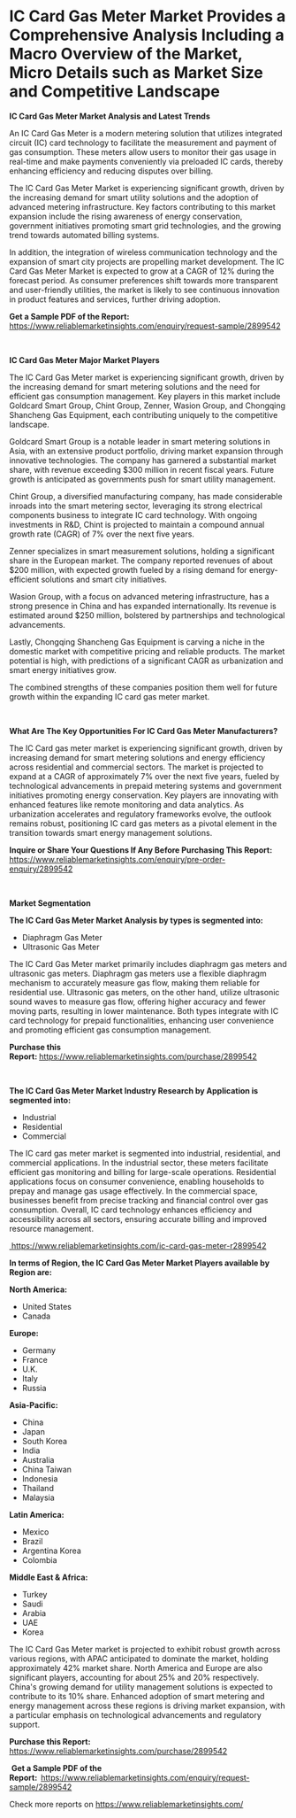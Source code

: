 <p><h1>IC Card Gas Meter Market Provides a Comprehensive Analysis Including a Macro Overview of the Market, Micro Details such as Market Size and Competitive Landscape</h1></p><p><strong>IC Card Gas Meter Market Analysis and Latest Trends</strong></p>
<p><p>An IC Card Gas Meter is a modern metering solution that utilizes integrated circuit (IC) card technology to facilitate the measurement and payment of gas consumption. These meters allow users to monitor their gas usage in real-time and make payments conveniently via preloaded IC cards, thereby enhancing efficiency and reducing disputes over billing.</p><p>The IC Card Gas Meter Market is experiencing significant growth, driven by the increasing demand for smart utility solutions and the adoption of advanced metering infrastructure. Key factors contributing to this market expansion include the rising awareness of energy conservation, government initiatives promoting smart grid technologies, and the growing trend towards automated billing systems.</p><p>In addition, the integration of wireless communication technology and the expansion of smart city projects are propelling market development. The IC Card Gas Meter Market is expected to grow at a CAGR of 12% during the forecast period. As consumer preferences shift towards more transparent and user-friendly utilities, the market is likely to see continuous innovation in product features and services, further driving adoption.</p></p>
<p><strong>Get a Sample PDF of the Report:&nbsp;</strong> <a href="https://www.reliablemarketinsights.com/enquiry/request-sample/2899542?utm_campaign=3267&utm_medium=2&utm_source=Github&utm_content=ia&utm_term=16032025&utm_id=ic-card-gas-meter">https://www.reliablemarketinsights.com/enquiry/request-sample/2899542</a></p>
<p>&nbsp;</p>
<p><strong>IC Card Gas Meter Major Market Players</strong></p>
<p><p>The IC Card Gas Meter market is experiencing significant growth, driven by the increasing demand for smart metering solutions and the need for efficient gas consumption management. Key players in this market include Goldcard Smart Group, Chint Group, Zenner, Wasion Group, and Chongqing Shancheng Gas Equipment, each contributing uniquely to the competitive landscape.</p><p>Goldcard Smart Group is a notable leader in smart metering solutions in Asia, with an extensive product portfolio, driving market expansion through innovative technologies. The company has garnered a substantial market share, with revenue exceeding $300 million in recent fiscal years. Future growth is anticipated as governments push for smart utility management.</p><p>Chint Group, a diversified manufacturing company, has made considerable inroads into the smart metering sector, leveraging its strong electrical components business to integrate IC card technology. With ongoing investments in R&D, Chint is projected to maintain a compound annual growth rate (CAGR) of 7% over the next five years.</p><p>Zenner specializes in smart measurement solutions, holding a significant share in the European market. The company reported revenues of about $200 million, with expected growth fueled by a rising demand for energy-efficient solutions and smart city initiatives.</p><p>Wasion Group, with a focus on advanced metering infrastructure, has a strong presence in China and has expanded internationally. Its revenue is estimated around $250 million, bolstered by partnerships and technological advancements.</p><p>Lastly, Chongqing Shancheng Gas Equipment is carving a niche in the domestic market with competitive pricing and reliable products. The market potential is high, with predictions of a significant CAGR as urbanization and smart energy initiatives grow.</p><p>The combined strengths of these companies position them well for future growth within the expanding IC card gas meter market.</p></p>
<p>&nbsp;</p>
<p><strong>What Are The Key Opportunities For IC Card Gas Meter Manufacturers?</strong></p>
<p><p>The IC Card gas meter market is experiencing significant growth, driven by increasing demand for smart metering solutions and energy efficiency across residential and commercial sectors. The market is projected to expand at a CAGR of approximately 7% over the next five years, fueled by technological advancements in prepaid metering systems and government initiatives promoting energy conservation. Key players are innovating with enhanced features like remote monitoring and data analytics. As urbanization accelerates and regulatory frameworks evolve, the outlook remains robust, positioning IC card gas meters as a pivotal element in the transition towards smart energy management solutions.</p></p>
<p><strong>Inquire or Share Your Questions If Any Before Purchasing This Report:</strong> <a href="https://www.reliablemarketinsights.com/enquiry/pre-order-enquiry/2899542?utm_campaign=3267&utm_medium=2&utm_source=Github&utm_content=ia&utm_term=16032025&utm_id=ic-card-gas-meter">https://www.reliablemarketinsights.com/enquiry/pre-order-enquiry/2899542</a></p>
<p>&nbsp;</p>
<p><strong>Market Segmentation</strong></p>
<p><strong>The IC Card Gas Meter Market Analysis by types is segmented into:</strong></p>
<p><ul><li>Diaphragm Gas Meter</li><li>Ultrasonic Gas Meter</li></ul></p>
<p><p>The IC Card Gas Meter market primarily includes diaphragm gas meters and ultrasonic gas meters. Diaphragm gas meters use a flexible diaphragm mechanism to accurately measure gas flow, making them reliable for residential use. Ultrasonic gas meters, on the other hand, utilize ultrasonic sound waves to measure gas flow, offering higher accuracy and fewer moving parts, resulting in lower maintenance. Both types integrate with IC card technology for prepaid functionalities, enhancing user convenience and promoting efficient gas consumption management.</p></p>
<p><strong>Purchase this Report:&nbsp;</strong><a href="https://www.reliablemarketinsights.com/purchase/2899542?utm_campaign=3267&utm_medium=2&utm_source=Github&utm_content=ia&utm_term=16032025&utm_id=ic-card-gas-meter">https://www.reliablemarketinsights.com/purchase/2899542</a></p>
<p>&nbsp;</p>
<p><strong>The IC Card Gas Meter Market Industry Research by Application is segmented into:</strong></p>
<p><ul><li>Industrial</li><li>Residential</li><li>Commercial</li></ul></p>
<p><p>The IC card gas meter market is segmented into industrial, residential, and commercial applications. In the industrial sector, these meters facilitate efficient gas monitoring and billing for large-scale operations. Residential applications focus on consumer convenience, enabling households to prepay and manage gas usage effectively. In the commercial space, businesses benefit from precise tracking and financial control over gas consumption. Overall, IC card technology enhances efficiency and accessibility across all sectors, ensuring accurate billing and improved resource management.</p></p>
<p><a href="https://www.reliablemarketinsights.com/ic-card-gas-meter-r2899542?utm_campaign=3267&utm_medium=2&utm_source=Github&utm_content=ia&utm_term=16032025&utm_id=ic-card-gas-meter">&nbsp;https://www.reliablemarketinsights.com/ic-card-gas-meter-r2899542</a></p>
<p><strong>In terms of Region, the IC Card Gas Meter Market Players available by Region are:</strong></p>
<p>
    <p> <strong> North America: </strong>
        <ul>
            <li>United States</li>
            <li>Canada</li>
        </ul>
        </p> 
    <p> <strong> Europe: </strong>
        <ul>
            <li>Germany</li>
            <li>France</li>
            <li>U.K.</li>
            <li>Italy</li>
            <li>Russia</li>
        </ul>
        </p> 
    <p> <strong> Asia-Pacific: </strong>
        <ul>
            <li>China</li>
            <li>Japan</li>
            <li>South Korea</li>
            <li>India</li>
            <li>Australia</li>
            <li>China Taiwan</li>
            <li>Indonesia</li>
            <li>Thailand</li>
            <li>Malaysia</li>
        </ul>
        </p> 
    <p> <strong> Latin America: </strong>
        <ul>
            <li>Mexico</li>
            <li>Brazil</li>
            <li>Argentina Korea</li>
            <li>Colombia</li>
        </ul>
        </p> 
    <p> <strong> Middle East & Africa: </strong>
        <ul>
            <li>Turkey</li>
            <li>Saudi</li>
            <li>Arabia</li>
            <li>UAE</li>
            <li>Korea</li>
        </ul>
    </p>
    </p>
<p><p>The IC Card Gas Meter market is projected to exhibit robust growth across various regions, with APAC anticipated to dominate the market, holding approximately 42% market share. North America and Europe are also significant players, accounting for about 25% and 20% respectively. China's growing demand for utility management solutions is expected to contribute to its 10% share. Enhanced adoption of smart metering and energy management across these regions is driving market expansion, with a particular emphasis on technological advancements and regulatory support.</p></p>
<p><strong>Purchase this Report: </strong><a href="https://www.reliablemarketinsights.com/purchase/2899542?utm_campaign=3267&utm_medium=2&utm_source=Github&utm_content=ia&utm_term=16032025&utm_id=ic-card-gas-meter">https://www.reliablemarketinsights.com/purchase/2899542</a></p>
<p>&nbsp;<strong>Get a Sample PDF of the Report:&nbsp;&nbsp;</strong><a href="https://www.reliablemarketinsights.com/enquiry/request-sample/2899542?utm_campaign=3267&utm_medium=2&utm_source=Github&utm_content=ia&utm_term=16032025&utm_id=ic-card-gas-meter">https://www.reliablemarketinsights.com/enquiry/request-sample/2899542</a></p>
<p><strong></strong></p>
<p>Check more reports on <a href="https://www.reliablemarketinsights.com/?utm_campaign=3267&utm_medium=2&utm_source=Github&utm_content=ia&utm_term=16032025&utm_id=ic-card-gas-meter">https://www.reliablemarketinsights.com/</a></p>